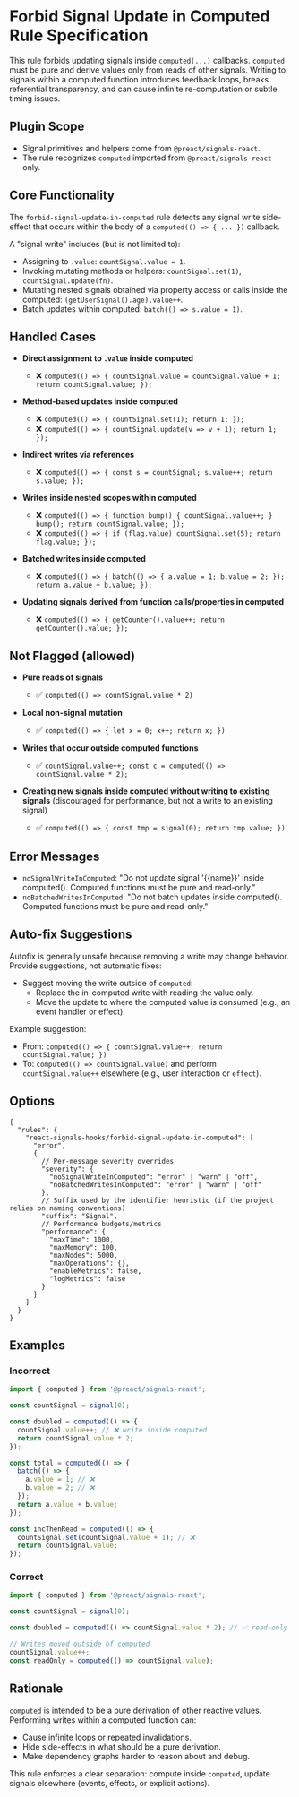 # Forbid Signal Update in Computed Rule Specification

This rule forbids updating signals inside `computed(...)` callbacks. `computed` must be pure and derive values only from reads of other signals. Writing to signals within a computed function introduces feedback loops, breaks referential transparency, and can cause infinite re-computation or subtle timing issues.

## Plugin Scope

- Signal primitives and helpers come from `@preact/signals-react`.
- The rule recognizes `computed` imported from `@preact/signals-react` only.

## Core Functionality

The `forbid-signal-update-in-computed` rule detects any signal write side-effect that occurs within the body of a `computed(() => { ... })` callback.

A "signal write" includes (but is not limited to):

- Assigning to `.value`: `countSignal.value = 1`.
- Invoking mutating methods or helpers: `countSignal.set(1)`, `countSignal.update(fn)`.
- Mutating nested signals obtained via property access or calls inside the computed: `(getUserSignal().age).value++`.
- Batch updates within computed: `batch(() => s.value = 1)`.

## Handled Cases

- __Direct assignment to `.value` inside computed__
  - ❌ `computed(() => { countSignal.value = countSignal.value + 1; return countSignal.value; });`

- __Method-based updates inside computed__
  - ❌ `computed(() => { countSignal.set(1); return 1; });`
  - ❌ `computed(() => { countSignal.update(v => v + 1); return 1; });`

- __Indirect writes via references__
  - ❌ `computed(() => { const s = countSignal; s.value++; return s.value; });`

- __Writes inside nested scopes within computed__
  - ❌ `computed(() => { function bump() { countSignal.value++; } bump(); return countSignal.value; });`
  - ❌ `computed(() => { if (flag.value) countSignal.set(5); return flag.value; });`

- __Batched writes inside computed__
  - ❌ `computed(() => { batch(() => { a.value = 1; b.value = 2; }); return a.value + b.value; });`

- __Updating signals derived from function calls/properties in computed__
  - ❌ `computed(() => { getCounter().value++; return getCounter().value; });`

## Not Flagged (allowed)

- __Pure reads of signals__
  - ✅ `computed(() => countSignal.value * 2)`

- __Local non-signal mutation__
  - ✅ `computed(() => { let x = 0; x++; return x; })`

- __Writes that occur outside computed functions__
  - ✅ `countSignal.value++; const c = computed(() => countSignal.value * 2);`

- __Creating new signals inside computed without writing to existing signals__ (discouraged for performance, but not a write to an existing signal)
  - ✅ `computed(() => { const tmp = signal(0); return tmp.value; })`

## Error Messages

- `noSignalWriteInComputed`: "Do not update signal '{{name}}' inside computed(). Computed functions must be pure and read-only."
- `noBatchedWritesInComputed`: "Do not batch updates inside computed(). Computed functions must be pure and read-only."

## Auto-fix Suggestions

Autofix is generally unsafe because removing a write may change behavior. Provide suggestions, not automatic fixes:

- Suggest moving the write outside of `computed`:
  - Replace the in-computed write with reading the value only.
  - Move the update to where the computed value is consumed (e.g., an event handler or effect).

Example suggestion:

- From: `computed(() => { countSignal.value++; return countSignal.value; })`
- To: `computed(() => countSignal.value)` and perform `countSignal.value++` elsewhere (e.g., user interaction or `effect`).

## Options

```jsonc
{
  "rules": {
    "react-signals-hooks/forbid-signal-update-in-computed": [
      "error",
      {
        // Per-message severity overrides
        "severity": {
          "noSignalWriteInComputed": "error" | "warn" | "off",
          "noBatchedWritesInComputed": "error" | "warn" | "off"
        },
        // Suffix used by the identifier heuristic (if the project relies on naming conventions)
        "suffix": "Signal",
        // Performance budgets/metrics
        "performance": {
          "maxTime": 1000,
          "maxMemory": 100,
          "maxNodes": 5000,
          "maxOperations": {},
          "enableMetrics": false,
          "logMetrics": false
        }
      }
    ]
  }
}
```

## Examples

### Incorrect

```ts
import { computed } from '@preact/signals-react';

const countSignal = signal(0);

const doubled = computed(() => {
  countSignal.value++; // ❌ write inside computed
  return countSignal.value * 2;
});

const total = computed(() => {
  batch(() => {
    a.value = 1; // ❌
    b.value = 2; // ❌
  });
  return a.value + b.value;
});

const incThenRead = computed(() => {
  countSignal.set(countSignal.value + 1); // ❌
  return countSignal.value;
});
```

### Correct

```ts
import { computed } from '@preact/signals-react';

const countSignal = signal(0);

const doubled = computed(() => countSignal.value * 2); // ✅ read-only

// Writes moved outside of computed
countSignal.value++;
const readOnly = computed(() => countSignal.value);
```

## Rationale

`computed` is intended to be a pure derivation of other reactive values. Performing writes within a computed function can:

- Cause infinite loops or repeated invalidations.
- Hide side-effects in what should be a pure derivation.
- Make dependency graphs harder to reason about and debug.

This rule enforces a clear separation: compute inside `computed`, update signals elsewhere (events, effects, or explicit actions).
